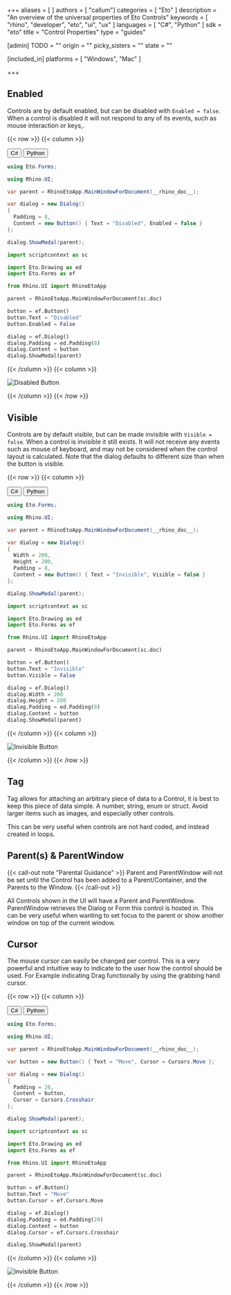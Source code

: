 +++
aliases = [ ]
authors = [ "callum"]
categories = [ "Eto" ]
description = "An overview of the universal properties of Eto Controls"
keywords = [ "rhino", "developer", "eto", "ui", "ux" ]
languages = [ "C#", "Python" ]
sdk = "eto"
title = "Control Properties"
type = "guides"

[admin]
TODO = ""
origin = ""
picky_sisters = ""
state = ""

[included_in]
platforms = [ "Windows", "Mac" ]

+++

<!-- cs -- Tested on Win/Mac -->

## Enabled
Controls are by default enabled, but can be disabled with `Enabled = false`. When a control is disabled it will not respond to any of its events, such as mouse interaction or keys,.

{{< row >}}
{{< column >}}

<div class="codetab">
  <button class="tablinks" onclick="openCodeTab(event, 'cs')" id="defaultOpen">C#</button>
  <button class="tablinks" onclick="openCodeTab(event, 'py')">Python</button>
</div>

<div class="tab-content">
  <div class="codetab-content" id="cs">

  ```cs
using Eto.Forms;

using Rhino.UI;

var parent = RhinoEtoApp.MainWindowForDocument(__rhino_doc__);

var dialog = new Dialog()
{
    Padding = 8,
    Content = new Button() { Text = "Disabled", Enabled = false }
};

dialog.ShowModal(parent);
  ```

  </div>

  <div class="codetab-content" id="py">

  ```py
import scriptcontext as sc

import Eto.Drawing as ed
import Eto.Forms as ef

from Rhino.UI import RhinoEtoApp

parent = RhinoEtoApp.MainWindowForDocument(sc.doc)

button = ef.Button()
button.Text = "Disabled"
button.Enabled = False

dialog = ef.Dialog()
dialog.Padding = ed.Padding(8)
dialog.Content = button
dialog.ShowModal(parent)
  ```

  </div>
</div>

{{< /column >}}
{{< column >}}

![Disabled Button](/images/eto/properties/disabled-button.png)

{{< /column >}}
{{< /row >}}

## Visible

Controls are by default visible, but can be made invisible with `Visible = false`. When a control is invisible it still exists. It will not receive any events such as mouse of keyboard, and may not be considered when the control layout is calculated. Note that the dialog defaults to different size than when the button is visible.

{{< row >}}
{{< column >}}

<div class="codetab">
  <button class="tablinks1" onclick="openCodeTab(event, 'cs1')" id="defaultOpen1">C#</button>
  <button class="tablinks1" onclick="openCodeTab(event, 'py1')">Python</button>
</div>

<div class="tab-content">
  <div class="codetab-content1" id="cs1">

  ```cs
using Eto.Forms;

using Rhino.UI;

var parent = RhinoEtoApp.MainWindowForDocument(__rhino_doc__);

var dialog = new Dialog()
{
    Width = 200,
    Height = 200,
    Padding = 8,
    Content = new Button() { Text = "Invisible", Visible = false }
};

dialog.ShowModal(parent);
  ```

  </div>
  <div class="codetab-content1" id="py1">

  ```py
import scriptcontext as sc

import Eto.Drawing as ed
import Eto.Forms as ef

from Rhino.UI import RhinoEtoApp

parent = RhinoEtoApp.MainWindowForDocument(sc.doc)

button = ef.Button()
button.Text = "Invisible"
button.Visible = False

dialog = ef.Dialog()
dialog.Width = 200
dialog.Height = 200
dialog.Padding = ed.Padding(8)
dialog.Content = button
dialog.ShowModal(parent)
  ```

  </div>
</div>

{{< /column >}}
{{< column >}}

![Invisible Button](/images/eto/properties/invisible-button.png)

{{< /column >}}
{{< /row >}}

## Tag
Tag allows for attaching an arbitrary piece of data to a Control, it is best to keep this piece of data simple. A number, string, enum or struct. Avoid larger items such as images, and especially other controls. 

This can be very useful when controls are not hard coded, and instead created in loops.

## Parent(s) & ParentWindow
{{< call-out note "Parental Guidance" >}}
  Parent and ParentWindow will not be set until the Control has been added to a Parent/Container, and the Parents to the Window.
{{< /call-out >}}

All Controls shown in the UI will have a Parent and ParentWindow.
ParentWindow retrieves the Dialog or Form this control is hosted in. This can be very useful when wanting to set focus to the parent or show another window on top of the current window.

## Cursor
The mouse cursor can easily be changed per control. This is a very powerful and intuitive way to indicate to the user how the control should be used. For Example indicating Drag functionally by using the grabbing hand cursor.

{{< row >}}
{{< column >}}

<div class="codetab">
  <button class="tablinks2" onclick="openCodeTab(event, 'cs2')" id="defaultOpen2">C#</button>
  <button class="tablinks2" onclick="openCodeTab(event, 'py2')">Python</button>
</div>

<div class="tab-content">
  <div class="codetab-content2" id="cs2">

  ```cs
using Eto.Forms;

using Rhino.UI;

var parent = RhinoEtoApp.MainWindowForDocument(__rhino_doc__);

var button = new Button() { Text = "Move", Cursor = Cursors.Move };

var dialog = new Dialog()
{
    Padding = 28,
    Content = button,
    Cursor = Cursors.Crosshair
};

dialog.ShowModal(parent);
  ```

  </div>
  <div class="codetab-content2" id="py2">

  ```py
import scriptcontext as sc

import Eto.Drawing as ed
import Eto.Forms as ef

from Rhino.UI import RhinoEtoApp

parent = RhinoEtoApp.MainWindowForDocument(sc.doc)

button = ef.Button()
button.Text = "Move"
button.Cursor = ef.Cursors.Move

dialog = ef.Dialog()
dialog.Padding = ed.Padding(28)
dialog.Content = button
dialog.Cursor = ef.Cursors.Crosshair

dialog.ShowModal(parent)
  ```

  </div>
</div>

{{< /column >}}
{{< column >}}

![Invisible Button](/images/eto/properties/cursor.png)

{{< /column >}}
{{< /row >}}
